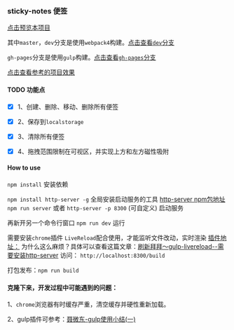 ### sticky-notes 便签

[点击预览本项目](https://lxchuan12.github.io/sticky-notes/dist?_blank "点击预览本项目")

其中`master`，`dev`分支是使用`webpack4`构建。[点击查看`dev`分支](https://github.com/lxchuan12/sticky-notes/tree/dev "点击查看`dev`分支")

`gh-pages`分支是使用`gulp`构建。[点击查看`gh-pages`分支](https://github.com/lxchuan12/sticky-notes/tree/gh-pages "点击查看`gh-pages`分支")

[点击查看参考的项目效果](https://webkit.org/demos/sticky-notes?_blank "点击查看参考的项目效果")

#### TODO 功能点

- [x] 1、创建、删除、移动、删除所有便签

- [x] 2、保存到`localstorage`

- [x] 3、清除所有便签

- [x] 4、拖拽范围限制在可视区，并实现上方和左方磁性吸附

#### How to use
`npm install` 安装依赖

`npm install http-server -g` 全局安装启动服务的工具
[http-server npm包地址](https://www.npmjs.com/package/http-server)
`npm run server` 或者 `http-server -p 8300` (可自定义) 启动服务

再新开另一个命令行窗口
`npm run dev` 运行

需要安装`chrome`插件 `LiveReload`配合使用，才能监听文件改动，实时渲染
[插件地址：](https://chrome.google.com/webstore/detail/livereload/jnihajbhpnppcggbcgedagnkighmdlei)
为什么这么麻烦？具体可以查看这篇文章：[刷新拜拜～gulp-livereload--需要安装http-server](http://www.cnblogs.com/johnnydan/p/4667905.html)
访问：
`http://localhost:8300/build`

打包发布：`npm run build`


#### 克隆下来，开发过程中可能遇到的问题：
1、`chrome`浏览器有时缓存严重，清空缓存并硬性重新加载。

2、gulp插件可参考：[聂微东-gulp使用小结(一)](http://www.cnblogs.com/Darren_code/p/gulp.html)

